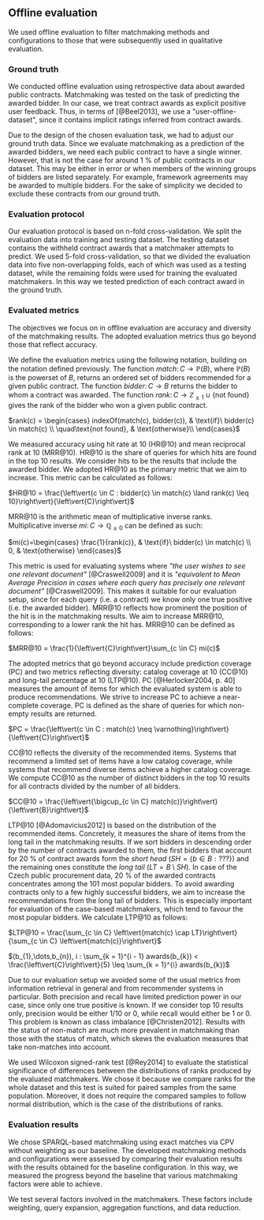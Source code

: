 ## Offline evaluation

We used offline evaluation to filter matchmaking methods and configurations to those that were subsequently used in qualitative evaluation.

### Ground truth

We conducted offline evaluation using retrospective data about awarded public contracts.
Matchmaking was tested on the task of predicting the awarded bidder.
In our case, we treat contract awards as explicit positive user feedback.
Thus, in terms of [@Beel2013], we use a "user-offline-dataset", since it contains implicit ratings inferred from contract awards.

<!-- Adjustments of the ground truth -->

Due to the design of the chosen evaluation task, we had to adjust our ground truth data.
Since we evaluate matchmaking as a prediction of the awarded bidders, we need each public contract to have a single winner.
However, that is not the case for around 1 % of public contracts in our dataset. 
This may be either in error or when members of the winning groups of bidders are listed separately.
For example, framework agreements may be awarded to multiple bidders.
For the sake of simplicity we decided to exclude these contracts from our ground truth.

### Evaluation protocol

<!-- N-fold cross-validation -->

Our evaluation protocol is based on n-fold cross-validation.
We split the evaluation data into training and testing dataset.
The testing dataset contains the withheld contract awards that a matchmaker attempts to predict.
We used 5-fold cross-validation, so that we divided the evaluation data into five non-overlapping folds, each of which was used as a testing dataset, while the remaining folds were used for training the evaluated matchmakers.
In this way we tested prediction of each contract award in the ground truth.
<!-- To avoid overlaps between the folds we sorted the divided contract awards by IRIs of contracts. (Unnecessary detail?) -->

<!--
Should we split by time? For example, use 8 years (2006-2014) as training and 2 years (2015-2016) for testing?
Should we add an explanation why we did not split folds by time?
-->

### Evaluated metrics

<!-- Metrics and objectives -->

The objectives we focus on in offline evaluation are accuracy and diversity of the matchmaking results.
The adopted evaluation metrics thus go beyond those that reflect accuracy.

<!-- Evaluation of performance?
Perhaps a rough overall assessment can suffice. E.g., both the SPARQL-based and Elasticsearch-based matchmakers deliver real-time performance, while the RESCAL-based one has to be used in batch mode.
Performance ~ efficiency in time and space (e.g., speed and RAM consumption)
Mention restrictions by the computational cost of an evaluation protocol? E.g., not using a learning to rank algorithm?
-->

We define the evaluation metrics using the following notation, building on the notation defined previously. 
The function $match\colon C \to \mathbb{P}(B)$, where $\mathbb{P}(B)$ is the powerset of $B$, returns an ordered set of bidders recommended for a given public contract.
The function $bidder\colon C \to B$ returns the bidder to whom a contract was awarded.
The function $rank\colon C \to \mathbb{Z}_{\ge 1} \cup \{ \text{not found} \}$ gives the rank of the bidder who won a given public contract.

$rank(c) = 
  \begin{cases}
    indexOf(match(c), bidder(c)), & \text{if}\ bidder(c) \in match(c) \\
    \quad\text{not found}, & \text{otherwise}\\
  \end{cases}$

<!--
Count of contracts awarded to bidder $b$:

$awards(b) = \left\vert{c \in C : bidder(c) = b}\right\vert$
-->

We measured accuracy using hit rate at 10 (HR@10) and mean reciprocal rank at 10 (MRR@10).
HR@10 is the share of queries for which hits are found in the top 10 results.
We consider hits to be the results that include the awarded bidder.
We adopted HR@10 as the primary metric that we aim to increase.
This metric can be calculated as follows: 

$HR@10 = \frac{\left\vert{c \in C : bidder(c) \in match(c) \land rank(c) \leq 10}\right\vert}{\left\vert{C}\right\vert}$

MRR@10 is the arithmetic mean of multiplicative inverse ranks.
Multiplicative inverse $mi\colon C \to \mathbb{Q}_{\ge 0}$ can be defined as such:

$mi(c)=\begin{cases}
         \frac{1}{rank(c)}, & \text{if}\ bidder(c) \in match(c) \\ 
         0, & \text{otherwise}
       \end{cases}$

This metric is used for evaluating systems where *"the user wishes to see one relevant document"* [@Craswell2009] and it is *"equivalent to Mean Average Precision in cases where each query has precisely one relevant document"* [@Craswell2009].
This makes it suitable for our evaluation setup, since for each query (i.e. a contract) we know only one true positive (i.e. the awarded bidder).
MRR@10 reflects how prominent the position of the hit is in the matchmaking results.
We aim to increase MRR@10, corresponding to a lower rank the hit has.
MRR@10 can be defined as follows:

$MRR@10 = \frac{1}{\left\vert{C}\right\vert}\sum_{c \in C} mi(c)$

The adopted metrics that go beyond accuracy include prediction coverage (PC) and two metrics reflecting diversity: catalog coverage at 10 (CC@10) and long-tail percentage at 10 (LTP@10).
PC [@Herlocker2004, p. 40] measures the amount of items for which the evaluated system is able to produce recommendations.
We strive to increase PC to achieve a near-complete coverage.
PC is defined as the share of queries for which non-empty results are returned.

$PC = \frac{\left\vert{c \in C : match(c) \neq \varnothing}\right\vert}{\left\vert{C}\right\vert}$

CC@10 reflects the diversity of the recommended items.
Systems that recommend a limited set of items have a low catalog coverage, while systems that recommend diverse items achieve a higher catalog coverage.
We compute CC@10 as the number of distinct bidders in the top 10 results for all contracts divided by the number of all bidders.

$CC@10 = \frac{\left\vert{\bigcup_{c \in C} match(c)}\right\vert}{\left\vert{B}\right\vert}$

LTP@10 [@Adomavicius2012] is based on the distribution of the recommended items.
Concretely, it measures the share of items from the long tail in the matchmaking results.
If we sort bidders in descending order by the number of contracts awarded to them, the first bidders that account for 20 % of contract awards form the *short head* ($SH = \left\{ b \in B : ??? \right\}$) and the remaining ones constitute the *long tail* ($LT = B \setminus SH$).
In case of the Czech public procurement data, 20 % of the awarded contracts concentrates among the 101 most popular bidders.
To avoid awarding contracts only to a few highly successful bidders, we aim to increase the recommendations from the long tail of bidders. 
This is especially important for evaluation of the case-based matchmakers, which tend to favour the most popular bidders.
We calculate LTP@10 as follows:

$LTP@10 = \frac{\sum_{c \in C} \left\vert{match(c) \cap LT}\right\vert}{\sum_{c \in C} \left\vert{match(c)}\right\vert}$

$(b_{1},\dots,b_{n}), i : \sum_{k = 1}^{i - 1} awards(b_{k}) < \frac{\left\vert{C}\right\vert}{5} \leq \sum_{k = 1}^{i} awards(b_{k})$

<!-- Unused evaluation metrics -->

Due to our evaluation setup we avoided some of the usual metrics from information retrieval in general and from recommender systems in particular.
Both precision and recall have limited prediction power in our case, since only one true positive is known.
If we consider top 10 results only, precision would be either 1/10 or 0, while recall would either be 1 or 0.
This problem is known as class imbalance [@Christen2012].
Results with the status of non-match are much more prevalent in matchmaking than those with the status of match, which skews the evaluation measures that take non-matches into account.

<!-- Evaluation of statistical significance -->

We used Wilcoxon signed-rank test [@Rey2014] to evaluate the statistical significance of differences between the distributions of ranks produced by the evaluated matchmakers.
We chose it because we compare ranks for the whole dataset and this test is suited for paired samples from the same population.
Moreover, it does not require the compared samples to follow normal distribution, which is the case of the distributions of ranks.

### Evaluation results

We chose SPARQL-based matchmaking using exact matches via CPV without weighting as our baseline.
The developed matchmaking methods and configurations were assessed by comparing their evaluation results with the results obtained for the baseline configuration.
In this way, we measured the progress beyond the baseline that various matchmaking factors were able to achieve.

We test several factors involved in the matchmakers.
These factors include weighting, query expansion, aggregation functions, and data reduction.

<!-- Weighting -->

<!--
*"the inclusion of item concept weights does not improve the performance of the algorithm"* [@Maidel2009, p. 97].
-->

<!-- Query expansion -->

<!-- Aggregation functions -->

<!--
Refer to [@Mynarz2015] for tests of Gödel's and Łukasiewicz's t-norms and t-conorms.
There is no need to replicate these findings.
-->

<!-- Data reduction -->

<!--
Data reduction ~ cold start problem.
-->

<!-- Non-personalized matchmakers -->

<!--
There are also papers that consider multiple baselines, such as [@Garcin2014].
-->

<!-- Evaluation results for countermeasures to limits of our ground truth:
* Weighting by zIndex
* Learning from contracts awarded in open procedures only.
  The majority of the Czech public contracts actually use an open procedure.
-->

<!--
### Out-takes:

*"Offline evaluations use pre-compiled offline datasets from which some information has been removed. Subsequently, the recommender algorithms are analyzed on their ability to recommend the missing information"* [~Beel2013, p. 8].

This is more about online evaluation:

Moreover, the limitations of the chosen ground truth have to be considered with respect to the internal validity of the proposed design of the offline evaluation.
Internal validity in the context of recommender systems can be defined as the *"extent to which the effects observed are due to the controlled test conditions (e.g., the varying of a recommendation algorithm's parameters) instead of differences in the set of participants (predispositions) or uncontrolled/unknown external effects"* [@Jannach2010, p. 168].

*"External validity refers to the extent to which results are generalizable to other user groups or situations"*  [@Jannach2010, p. 168]

Unused evaluation metrics:

http://videolectures.net/eswc2014_di_noia_linked/?q=di%20noia
The task 2 of the challenge used F1-measure @ top 5.
The evaluation of task 3 on diversity is evaluated using intra-list diversity (ILD) with only dcterms:subject and dbo:author. We can also restrict the ILD to few properties (or property paths).

User coverage: a share of bidders for which the system is able of recommending contracts.

Other baselines:

* Exact match via CPV
* Recommend most awarded bidders constantly
* Recommend random bidders
* Recommend bidders with highest PageRank
-->
